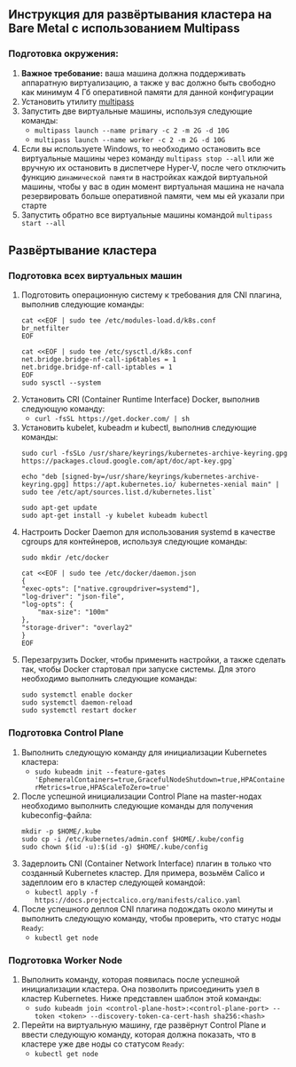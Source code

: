 ## Инструкция для развёртывания кластера на Bare Metal с использованием Multipass
### Подготовка окружения:
1. **Важное требование:** ваша машина должна поддерживать аппаратную виртуализацию, а также у вас должно быть свободно как минимум 4 Гб оперативной памяти для данной конфигурации
2. Установить утилиту [multipass](https://multipass.run/)
3. Запустить две виртуальные машины, используя следующие команды:
    - `multipass launch --name primary -c 2 -m 2G -d 10G`
    - `multipass launch --name worker -c 2 -m 2G -d 10G`
4. Если вы используете Windows, то необходимо остановить все виртуальные машины через команду `multipass stop --all` или же вручную их остановить в диспетчере Hyper-V, после чего отключить функцию `динамической памяти` в настройках каждой виртуальной машины, чтобы у вас в один момент виртуальная машина не начала резервировать больше оперативной памяти, чем мы ей указали при старте
5. Запустить обратно все виртуальные машины командой `multipass start --all`

## Развёртывание кластера
### Подготовка всех виртуальных машин
1. Подготовить операционную систему к требования для CNI плагина, выполнив следующие команды:
    ```
    cat <<EOF | sudo tee /etc/modules-load.d/k8s.conf
    br_netfilter
    EOF

    cat <<EOF | sudo tee /etc/sysctl.d/k8s.conf
    net.bridge.bridge-nf-call-ip6tables = 1
    net.bridge.bridge-nf-call-iptables = 1
    EOF
    sudo sysctl --system
    ```
2. Установить CRI (Container Runtime Interface) Docker, выполнив следующую команду:
    - `curl -fsSL https://get.docker.com/ | sh`
3. Установить kubelet, kubeadm и kubectl, выполнив следующие команды:
    ```
    sudo curl -fsSLo /usr/share/keyrings/kubernetes-archive-keyring.gpg https://packages.cloud.google.com/apt/doc/apt-key.gpg`

    echo "deb [signed-by=/usr/share/keyrings/kubernetes-archive-keyring.gpg] https://apt.kubernetes.io/ kubernetes-xenial main" | sudo tee /etc/apt/sources.list.d/kubernetes.list`

    sudo apt-get update
    sudo apt-get install -y kubelet kubeadm kubectl
    ```
4. Настроить Docker Daemon для использования systemd в качестве cgroups для контейнеров, используя следующие команды:
    ```
    sudo mkdir /etc/docker

    cat <<EOF | sudo tee /etc/docker/daemon.json
    {
    "exec-opts": ["native.cgroupdriver=systemd"],
    "log-driver": "json-file",
    "log-opts": {
        "max-size": "100m"
    },
    "storage-driver": "overlay2"
    }
    EOF
    ```
5. Перезагрузить Docker, чтобы применить настройки, а также сделать так, чтобы Docker стартовал при запуске системы. Для этого необходимо выполнить следующие команды:
    ```
    sudo systemctl enable docker
    sudo systemctl daemon-reload
    sudo systemctl restart docker
    ```
### Подготовка Control Plane
1. Выполнить следующую команду для инициализации Kubernetes кластера:
    - `sudo kubeadm init --feature-gates 'EphemeralContainers=true,GracefulNodeShutdown=true,HPAContainerMetrics=true,HPAScaleToZero=true'`
2. После успешной инициализации Control Plane на master-нодах необходимо выполнить следующие команды для получения kubeconfig-файла:
    ```
    mkdir -p $HOME/.kube
    sudo cp -i /etc/kubernetes/admin.conf $HOME/.kube/config
    sudo chown $(id -u):$(id -g) $HOME/.kube/config
    ```
3. Задерлоить CNI (Container Network Interface) плагин в только что созданный Kubernetes кластер. Для примера, возьмём Calico и задеплоим его в кластер следующей командой:
    - `kubectl apply -f https://docs.projectcalico.org/manifests/calico.yaml`
4. После успешного деплоя CNI плагина подождать около минуты и выполнить следующую команду, чтобы проверить, что статус ноды `Ready`:
    - `kubectl get node`

### Подготовка Worker Node
1. Выполнить команду, которая появилась после успешной инициализации кластера. Она позволить присоединить узел в кластер Kubernetes. Ниже представлен шаблон этой команды:
    - `sudo kubeadm join <control-plane-host>:<control-plane-port> --token <token> --discovery-token-ca-cert-hash sha256:<hash>`
2. Перейти на виртуальную машину, где развёрнут Control Plane и ввести следующую команду, которая должна показать, что в кластере уже две ноды со статусом `Ready`:
    - `kubectl get node`
